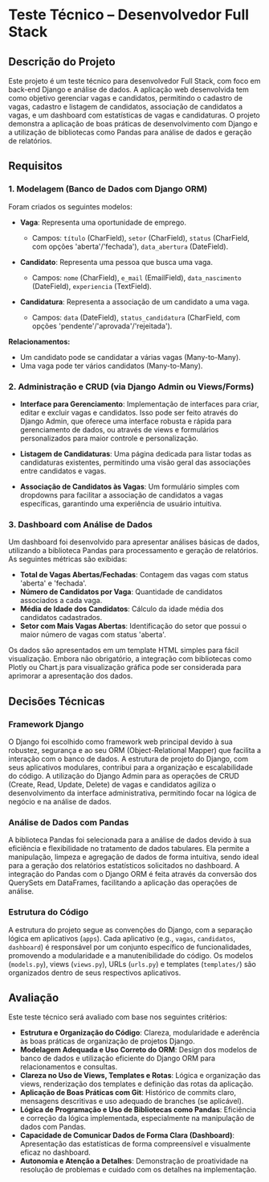 # Teste Técnico – Desenvolvedor Full Stack

## Descrição do Projeto
Este projeto é um teste técnico para desenvolvedor Full Stack, com foco em back-end Django e análise de dados. A aplicação web desenvolvida tem como objetivo gerenciar vagas e candidatos, permitindo o cadastro de vagas, cadastro e listagem de candidatos, associação de candidatos a vagas, e um dashboard com estatísticas de vagas e candidaturas. O projeto demonstra a aplicação de boas práticas de desenvolvimento com Django e a utilização de bibliotecas como Pandas para análise de dados e geração de relatórios.

## Requisitos

### 1. Modelagem (Banco de Dados com Django ORM)

Foram criados os seguintes modelos:

*   **Vaga**: Representa uma oportunidade de emprego.
    *   Campos: `título` (CharField), `setor` (CharField), `status` (CharField, com opções 'aberta'/'fechada'), `data_abertura` (DateField).

*   **Candidato**: Representa uma pessoa que busca uma vaga.
    *   Campos: `nome` (CharField), `e_mail` (EmailField), `data_nascimento` (DateField), `experiencia` (TextField).

*   **Candidatura**: Representa a associação de um candidato a uma vaga.
    *   Campos: `data` (DateField), `status_candidatura` (CharField, com opções 'pendente'/'aprovada'/'rejeitada').

**Relacionamentos:**

*   Um candidato pode se candidatar a várias vagas (Many-to-Many).
*   Uma vaga pode ter vários candidatos (Many-to-Many).

### 2. Administração e CRUD (via Django Admin ou Views/Forms)

*   **Interface para Gerenciamento**: Implementação de interfaces para criar, editar e excluir vagas e candidatos. Isso pode ser feito através do Django Admin, que oferece uma interface robusta e rápida para gerenciamento de dados, ou através de views e formulários personalizados para maior controle e personalização.

*   **Listagem de Candidaturas**: Uma página dedicada para listar todas as candidaturas existentes, permitindo uma visão geral das associações entre candidatos e vagas.

*   **Associação de Candidatos às Vagas**: Um formulário simples com dropdowns para facilitar a associação de candidatos a vagas específicas, garantindo uma experiência de usuário intuitiva.

### 3. Dashboard com Análise de Dados

Um dashboard foi desenvolvido para apresentar análises básicas de dados, utilizando a biblioteca Pandas para processamento e geração de relatórios. As seguintes métricas são exibidas:

*   **Total de Vagas Abertas/Fechadas**: Contagem das vagas com status 'aberta' e 'fechada'.
*   **Número de Candidatos por Vaga**: Quantidade de candidatos associados a cada vaga.
*   **Média de Idade dos Candidatos**: Cálculo da idade média dos candidatos cadastrados.
*   **Setor com Mais Vagas Abertas**: Identificação do setor que possui o maior número de vagas com status 'aberta'.

Os dados são apresentados em um template HTML simples para fácil visualização. Embora não obrigatório, a integração com bibliotecas como Plotly ou Chart.js para visualização gráfica pode ser considerada para aprimorar a apresentação dos dados.

## Decisões Técnicas

### Framework Django

O Django foi escolhido como framework web principal devido à sua robustez, segurança e ao seu ORM (Object-Relational Mapper) que facilita a interação com o banco de dados. A estrutura de projeto do Django, com seus aplicativos modulares, contribui para a organização e escalabilidade do código. A utilização do Django Admin para as operações de CRUD (Create, Read, Update, Delete) de vagas e candidatos agiliza o desenvolvimento da interface administrativa, permitindo focar na lógica de negócio e na análise de dados.

### Análise de Dados com Pandas

A biblioteca Pandas foi selecionada para a análise de dados devido à sua eficiência e flexibilidade no tratamento de dados tabulares. Ela permite a manipulação, limpeza e agregação de dados de forma intuitiva, sendo ideal para a geração dos relatórios estatísticos solicitados no dashboard. A integração do Pandas com o Django ORM é feita através da conversão dos QuerySets em DataFrames, facilitando a aplicação das operações de análise.

### Estrutura do Código

A estrutura do projeto segue as convenções do Django, com a separação lógica em aplicativos (`apps`). Cada aplicativo (e.g., `vagas`, `candidatos`, `dashboard`) é responsável por um conjunto específico de funcionalidades, promovendo a modularidade e a manutenibilidade do código. Os modelos (`models.py`), views (`views.py`), URLs (`urls.py`) e templates (`templates/`) são organizados dentro de seus respectivos aplicativos.

## Avaliação

Este teste técnico será avaliado com base nos seguintes critérios:

*   **Estrutura e Organização do Código**: Clareza, modularidade e aderência às boas práticas de organização de projetos Django.
*   **Modelagem Adequada e Uso Correto do ORM**: Design dos modelos de banco de dados e utilização eficiente do Django ORM para relacionamentos e consultas.
*   **Clareza no Uso de Views, Templates e Rotas**: Lógica e organização das views, renderização dos templates e definição das rotas da aplicação.
*   **Aplicação de Boas Práticas com Git**: Histórico de commits claro, mensagens descritivas e uso adequado de branches (se aplicável).
*   **Lógica de Programação e Uso de Bibliotecas como Pandas**: Eficiência e correção da lógica implementada, especialmente na manipulação de dados com Pandas.
*   **Capacidade de Comunicar Dados de Forma Clara (Dashboard)**: Apresentação das estatísticas de forma compreensível e visualmente eficaz no dashboard.
*   **Autonomia e Atenção a Detalhes**: Demonstração de proatividade na resolução de problemas e cuidado com os detalhes na implementação.

